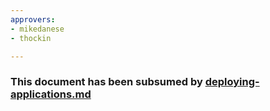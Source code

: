 ```yaml
---
approvers:
- mikedanese
- thockin

---
```

### This document has been subsumed by [deploying-applications.md](/docs/user-guide/deploying-applications/)
